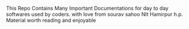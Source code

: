 This Repo Contains Many Important Documentations for day to day softwares used by coders. 
with love from sourav sahoo
NIt Hamirpur h.p.
 Material worth reading and enjoyable
